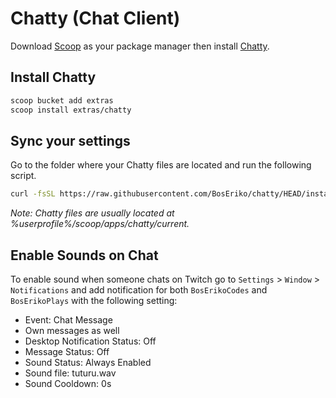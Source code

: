 # Chatty (Chat Client)
Download [Scoop](https://github.com/BosEriko/scoop) as your package manager then install [Chatty](https://scoop.sh/#/apps?q=chatty).

## Install Chatty
```sh
scoop bucket add extras
scoop install extras/chatty
```

## Sync your settings
Go to the folder where your Chatty files are located and run the following script.
```sh
curl -fsSL https://raw.githubusercontent.com/BosEriko/chatty/HEAD/install.sh | sh
```

_Note: Chatty files are usually located at %userprofile%/scoop/apps/chatty/current._

## Enable Sounds on Chat
To enable sound when someone chats on Twitch go to `Settings` > `Window` > `Notifications` and add notification for both `BosErikoCodes` and `BosErikoPlays` with the following setting:
- Event: Chat Message
- Own messages as well
- Desktop Notification Status: Off
- Message Status: Off
- Sound Status: Always Enabled
- Sound file: tuturu.wav
- Sound Cooldown: 0s